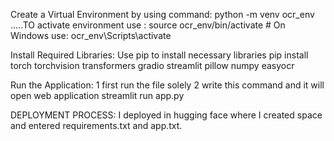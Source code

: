 
Create a Virtual Environment by using command:
python -m venv ocr_env
.....TO  activate environment use : source ocr_env/bin/activate  # On Windows use: ocr_env\Scripts\activate


Install Required Libraries: Use pip to install necessary libraries
pip install
torch
torchvision 
transformers
gradio 
streamlit 
pillow
numpy
easyocr

Run the Application:
1  first run the file solely 
2   write this command and it will open web application
    streamlit run app.py


DEPLOYMENT PROCESS:
I deployed in hugging face where I created space and entered requirements.txt and app.txt.

